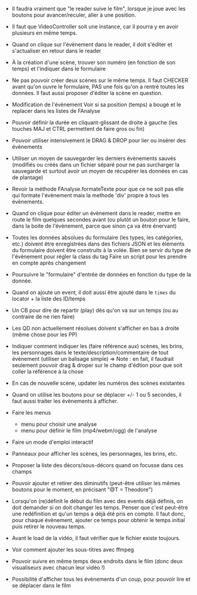 * Il faudra vraiment que "le reader suive le film", lorsque je joue avec les boutons pour avancer/reculer, aller à une position.

* Il faut que VideoController soit une instance, car il pourra y en avoir plusieurs en même temps.
* Quand on clique sur l'évènement dans le reader, il doit s'éditer et s'actualiser en retour dans le reader

* À la création d'une scène, trouver son numéro (en fonction de son temps) et l'indiquer dans le formulaire

* Ne pas pouvoir créer deux scènes sur le même temps. Il faut CHECKER avant qu'on ouvre le formulaire, PAS une fois qu'on a rentré toutes les données.
  Il faut aussi proposer d'éditer la scène en question.

* Modification de l'évènement
  Voir si sa position (temps) a bougé et le replacer dans les listes de FAnalyse
* Pouvoir définir la durée en cliquant-glissant de droite à gauche (les touches MAJ et CTRL permettent de faire gros ou fin)
* Pouvoir utiliser intensivement le DRAG & DROP pour lier ou insérer des évènements
* Utiliser un moyen de sauvegarder les derniers évènements sauvés (modifiés ou créés dans un fichier séparé pour ne pas surcharger la sauvegarde et surtout avoir un moyen de récupérer les données en cas de plantage)
* Revoir la méthode FAnalyse.formateTexte pour que ce ne soit pas elle qui formate l'évènement mais la methode 'div' propre à tous les évènements.
* Quand on clique pour éditer un évènement dans le reader, mettre en route le film quelques secondes avant (ou plutôt un bouton pour le faire, dans la boite de l'évènement, parce que sinon ça va être énervant)
* Toutes les données absolues du formulaire (les types, les catégories, etc.) doivent être enregistrées dans des fichiers JSON et les éléments du formulaire doivent être construits à la volée.
  Bien se servir du type de l'évènement pour régler la class du tag
  Faire un script pour les prendre en compte après changement
* Poursuivre le "formulaire" d'entrée de données en fonction du type de la donnée.
* Quand on ajoute un event, il doit aussi être ajouté dans le `times` du locator + la liste des ID/temps
* Un CB pour dire de repartir (play) dès qu'on va sur un temps (ou au contraire de ne rien faire)
* Les QD non actuellement résolues doivent s'afficher en bas à droite (même chose pour les PP)
* Indiquer comment indiquer les (faire référence aux) scènes, les brins, les personnages dans le texte/description/commentaire de tout évènement (utiliser un balisage simple)
  => Note : en fait, il faudrait seulement pouvoir drag & droper sur le champ d'édtion pour que soit coller la référence à la chose
* En cas de nouvelle scène, updater les numéros des scènes existantes
* Quand on utilise les boutons pour se déplacer +/- 1 ou 5 secondes, il faut aussi traiter les évènements à afficher.

* Faire les menus
  - menu pour choisir une analyse
  - menu pour définir le film (mp4/webm/ogg) de l'analyse
* Faire un mode d'emploi interactif
* Panneaux pour afficher les scènes, les personnages, les brins, etc.
* Proposer la liste des décors/sous-décors quand on focusse dans ces champs
* Pouvoir ajouter et retirer des diminutifs (peut-être utiliser les mêmes boutons pour le moment, en précisant "@T = Theodore")
* Lorsqu'on (re)définit le début du film avec des events déjà définis, on doit demander si on doit changer les temps. Penser que c'est peut-être une redéfinition et qu'un temps a déjà été pris en compte. Il faut donc, pour chaque évènement, ajouter ce temps pour obtenir le temps initial puis retirer le nouveau temps.
* Avant le load de la vidéo, il faut vérifier que le fichier existe toujours.
* Voir comment ajouter les sous-titres avec ffmpeg
* Pouvoir suivre en même temps deux endroits dans le film (donc deux visualiseurs avec chacun leur vidéo !)
* Possibilité d'afficher tous les évènements d'un coup, pour pouvoir lire et se déplacer dans le film
